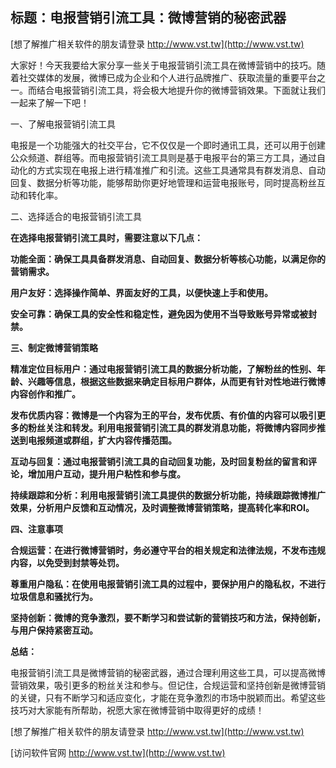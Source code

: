 ## **标题：电报营销引流工具：微博营销的秘密武器**

[想了解推广相关软件的朋友请登录 http://www.vst.tw](http://www.vst.tw)

大家好！今天我要给大家分享一些关于电报营销引流工具在微博营销中的技巧。随着社交媒体的发展，微博已成为企业和个人进行品牌推广、获取流量的重要平台之一。而结合电报营销引流工具，将会极大地提升你的微博营销效果。下面就让我们一起来了解一下吧！

一、了解电报营销引流工具

电报是一个功能强大的社交平台，它不仅仅是一个即时通讯工具，还可以用于创建公众频道、群组等。而电报营销引流工具则是基于电报平台的第三方工具，通过自动化的方式实现在电报上进行精准推广和引流。这些工具通常具有群发消息、自动回复、数据分析等功能，能够帮助你更好地管理和运营电报账号，同时提高粉丝互动和转化率。

二、选择适合的电报营销引流工具

**在选择电报营销引流工具时，需要注意以下几点：**

**功能全面：确保工具具备群发消息、自动回复、数据分析等核心功能，以满足你的营销需求。**

**用户友好：选择操作简单、界面友好的工具，以便快速上手和使用。**

**安全可靠：确保工具的安全性和稳定性，避免因为使用不当导致账号异常或被封禁。**

**三、制定微博营销策略**

**精准定位目标用户：通过电报营销引流工具的数据分析功能，了解粉丝的性别、年龄、兴趣等信息，根据这些数据来确定目标用户群体，从而更有针对性地进行微博内容创作和推广。**

**发布优质内容：微博是一个内容为王的平台，发布优质、有价值的内容可以吸引更多的粉丝关注和转发。利用电报营销引流工具的群发消息功能，将微博内容同步推送到电报频道或群组，扩大内容传播范围。**

**互动与回复：通过电报营销引流工具的自动回复功能，及时回复粉丝的留言和评论，增加用户互动，提升用户粘性和参与度。**

**持续跟踪和分析：利用电报营销引流工具提供的数据分析功能，持续跟踪微博推广效果，分析用户反馈和互动情况，及时调整微博营销策略，提高转化率和ROI。**

**四、注意事项**

**合规运营：在进行微博营销时，务必遵守平台的相关规定和法律法规，不发布违规内容，以免受到封禁等处罚。**

**尊重用户隐私：在使用电报营销引流工具的过程中，要保护用户的隐私权，不进行垃圾信息和骚扰行为。**

**坚持创新：微博的竞争激烈，要不断学习和尝试新的营销技巧和方法，保持创新，与用户保持紧密互动。**

**总结：**

电报营销引流工具是微博营销的秘密武器，通过合理利用这些工具，可以提高微博营销效果，吸引更多的粉丝关注和参与。但记住，合规运营和坚持创新是微博营销的关键，只有不断学习和适应变化，才能在竞争激烈的市场中脱颖而出。希望这些技巧对大家能有所帮助，祝愿大家在微博营销中取得更好的成绩！

[想了解推广相关软件的朋友请登录 http://www.vst.tw](http://www.vst.tw)


[访问软件官网 http://www.vst.tw](http://www.vst.tw)
